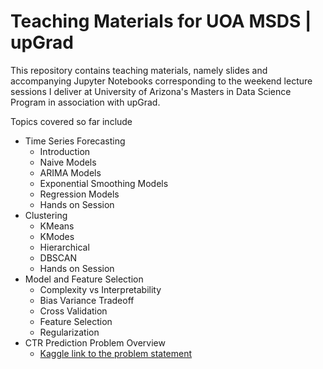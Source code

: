 # Teaching Materials for UOA MSDS | upGrad


This repository contains teaching materials, namely slides and accompanying Jupyter Notebooks corresponding to the weekend lecture sessions I deliver at University of Arizona's Masters in Data Science Program in association with upGrad. 

Topics covered so far include 

* Time Series Forecasting 
  * Introduction
  * Naive Models
  * ARIMA Models
  * Exponential Smoothing Models
  * Regression Models
  * Hands on Session
* Clustering
  * KMeans
  * KModes
  * Hierarchical 
  * DBSCAN
  * Hands on Session
* Model and Feature Selection
  * Complexity vs Interpretability
  * Bias Variance Tradeoff
  * Cross Validation
  * Feature Selection
  * Regularization
* CTR Prediction Problem Overview
  * <a href = 'https://www.kaggle.com/c/avazu-ctr-prediction'> Kaggle link to the problem statement </a>
